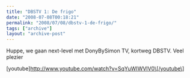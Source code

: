 ```yaml
---
title: "DBSTV 1: De frigo"
date: "2008-07-08T00:18:21"
permalink: "2008/07/08/dbstv-1-de-frigo/"
tags: ["archive"]
layout: "archive-post"
---
```

Huppe, we gaan next-level met DonyBySimon TV, kortweg DBSTV. Veel plezier

\[youtube\]http://www.youtube.com/watch?v=SqYuWIWVIV0\[/youtube\]
